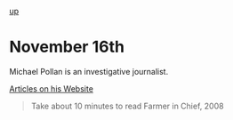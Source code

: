[up](../index.md)

# November 16th

Michael Pollan is an investigative journalist.

[Articles on his Website](https://michaelpollan.com/articles/)

> Take about 10 minutes to read Farmer in Chief, 2008
